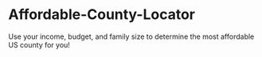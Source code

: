 # Affordable-County-Locator
Use your income, budget, and family size to determine the most affordable US county for you!
